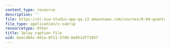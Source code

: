 ```yaml
---
content_type: resource
description: ''
file: https://ol-ocw-studio-app-qa.s3.amazonaws.com/courses/8-04-quantum-physics-i-spring-2016/6eecdb6c4d1a0f115f898a051dff3957_sWmY5KME7oo.srt
file_type: application/x-subrip
resourcetype: Other
title: 3play caption file
uid: 6eecdb6c-4d1a-0f11-5f89-8a051dff3957
---
```


